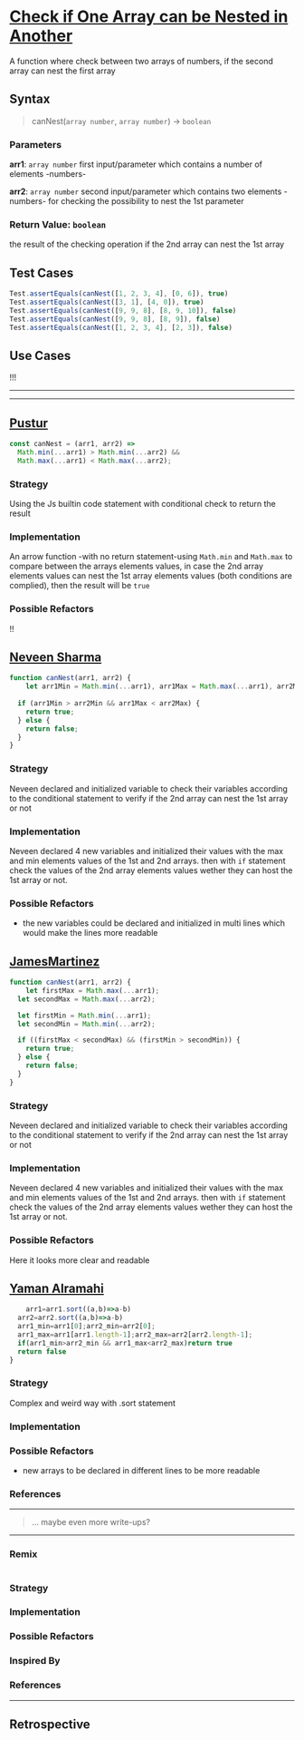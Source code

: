 # [Check if One Array can be Nested in Another](https://edabit.com/challenge/Gpy2qSFnfhGJnWMMj)

A function where check between two arrays of numbers, if the second array can nest the first array 
<!--
  describe the function's behavior in your own words.
  explain why someone might want to use this function
-->

## Syntax

> canNest(`array number`, `array number`) -> `boolean`

### Parameters

**arr1**: `array number`
first input/parameter which contains a number of elements -numbers-

**arr2**: `array number`
second input/parameter which contains two elements -numbers- for checking the possibility to nest the 1st parameter
<!--
  describe the parameter
-->

### Return Value: `boolean`
the result of the checking operation if the 2nd array can nest the 1st array

<!--
  describe the return value
-->

## Test Cases

```js
Test.assertEquals(canNest([1, 2, 3, 4], [0, 6]), true)
Test.assertEquals(canNest([3, 1], [4, 0]), true)
Test.assertEquals(canNest([9, 9, 8], [8, 9, 10]), false)
Test.assertEquals(canNest([9, 9, 8], [8, 9]), false)
Test.assertEquals(canNest([1, 2, 3, 4], [2, 3]), false)
```

<!--
  copy in the test cases from the original challenge

  if you write your own test cases in a sandbox file, include those too
-->

## Use Cases
!!!

<!--
  write a minimum of 2 use cases to show this functions behavior.

  try to find interesting _edge cases_, it's good for you ;)
  an edge case is when a function behaves different than you'd expect.
  This will help you and others better understand the function.

  https://www.geeksforgeeks.org/dont-forget-edge-cases/
-->

---

---

<!-- copy this section for every solution you study -->

## [Pustur](https://edabit.com/user/65dbBZynphj53nXqA)

<!-- paste the solution here -->

```js
const canNest = (arr1, arr2) =>
  Math.min(...arr1) > Math.min(...arr2) &&
  Math.max(...arr1) < Math.max(...arr2);
```

### Strategy
 Using the Js builtin code statement with conditional check to return the result
<!--
  Describe what strategy they used to pass this challenge.
  Careful! your strategy description should not mention
    the code they wrote to solve the challenge.

  Practice describing their strategy at a higher level:
  a simple way to understand strategy is to think of the important steps
  between the argument values and the return values.

  For example if they use a `for` loop
  you won't mention that `i` was incremented,
  but you might mention how the final result changes at each iteration.
-->

### Implementation
An arrow function -with no return statement-using `Math.min` and `Math.max` to compare between the arrays elements values, in case the 2nd array elements values can nest the 1st array elements values (both conditions are complied), then the result will be `true`

<!--
  Describe the solution written by this user.
  How did they use JS to implement their strategy?
  What language features did they use?
  What decisions do you think they made and why?
-->

### Possible Refactors
!!
<!--
  List a couple changes you could make in their code without changing their strategy.
  For example:
    `while` loops and `for` loops can often be interchanged.
    `if else`, `switch case` and `_ ? _ : _` can sometimes be interchanged.

  You don't need to actually rewrite the function.
  The goal of this section is that you exploring different JS language features
  and think of different ways to implement the same strategy.
-->
## [Neveen Sharma](https://edabit.com/user/zNN2fW2pJGpTxBgzx)

<!-- paste the solution here -->

```js
function canNest(arr1, arr2) {
	let arr1Min = Math.min(...arr1), arr1Max = Math.max(...arr1), arr2Min = Math.min(...arr2), arr2Max = Math.max(...arr2);
  
  if (arr1Min > arr2Min && arr1Max < arr2Max) {
    return true;
  } else {
    return false;
  }
}
```
### Strategy
Neveen declared and initialized variable to check their variables according to the conditional statement to verify if the 2nd array can nest the 1st array or not 
 

### Implementation
Neveen declared 4 new variables and initialized their values with the max and min elements values of the 1st and 2nd arrays. then with `if` statement check the values of the 2nd array elements values wether they can host the 1st array or not.

### Possible Refactors
- the new variables could be declared and initialized in multi lines which would make the lines more readable 


## [JamesMartinez](https://edabit.com/user/xQxs2NHM2qpv66hWb)

<!-- paste the solution here -->

```js
function canNest(arr1, arr2) {
    let firstMax = Math.max(...arr1);
  let secondMax = Math.max(...arr2);

  let firstMin = Math.min(...arr1);
  let secondMin = Math.min(...arr2);

  if ((firstMax < secondMax) && (firstMin > secondMin)) {
    return true;
  } else {
    return false;
  }
}
```
### Strategy
Neveen declared and initialized variable to check their variables according to the conditional statement to verify if the 2nd array can nest the 1st array or not 
 

### Implementation
Neveen declared 4 new variables and initialized their values with the max and min elements values of the 1st and 2nd arrays. then with `if` statement check the values of the 2nd array elements values wether they can host the 1st array or not.


### Possible Refactors
Here it looks more clear and readable

## [Yaman Alramahi](https://edabit.com/user/omn98QP6uBd923Azp)

<!-- paste the solution here -->

```js
	arr1=arr1.sort((a,b)=>a-b)
  arr2=arr2.sort((a,b)=>a-b)
  arr1_min=arr1[0];arr2_min=arr2[0];
  arr1_max=arr1[arr1.length-1];arr2_max=arr2[arr2.length-1];
  if(arr1_min>arr2_min && arr1_max<arr2_max)return true
  return false
}

```
### Strategy

Complex and weird way with .sort statement
### Implementation

### Possible Refactors
- new arrays to be declared in different lines to be more readable


### References

<!--
  links that helped you to understand this solution or to think of possible refactors
-->

---

> ... maybe even more write-ups?

---

### Remix

<!-- paste your remixed solution here -->

```js
```

### Strategy

### Implementation

### Possible Refactors

### Inspired By

<!--
  which solutions inspired your solution?
  what did you take from each one?
-->

### References

---

## Retrospective

<!--
  write any notes to help you review this exercise later, and to help others' study it.

  this might include:

  - good ideas to use later in your own code
  - less good ideas to avoid in your own code
  - new vocabulary you learned
  - the most important thing(s) you learned
  - something that you still don't understand but want to keep studying
  - something that surprised you
  - tricks you will want to remember and use later
-->
